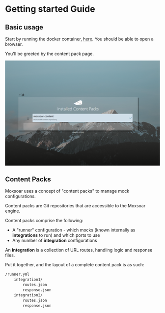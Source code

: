 # Getting started Guide
## Basic usage
Start by running the docker container, [here](../README.md). You should be able to open a browser.

You'll be greeted by the content pack page.

<img src="docs/img/start_screen.PNG" width="600">

## Content Packs

Moxsoar uses a concept of "content packs" to manage mock configurations.

Content packs are Git repositories that are accessible to the Moxsoar engine.

Content packs comprise the following:
* A "runner" configuration - which mocks (known internally as **integrations** to run) and which ports to use
* Any number of **integration** configurations

An **integration** is a collection of URL routes, handling logic and response files.

Put it together, and the layout of a complete content pack is as such:
```bash
/runner.yml
    integration1/
        routes.json
        response.json
    integration2/
        routes.json
        response.json
```

